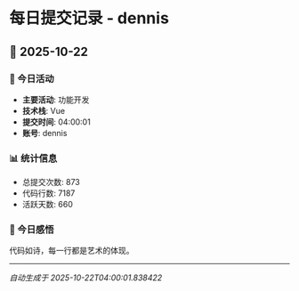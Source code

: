 # 每日提交记录 - dennis

## 📅 2025-10-22

### 🎯 今日活动
- **主要活动**: 功能开发
- **技术栈**: Vue
- **提交时间**: 04:00:01
- **账号**: dennis

### 📊 统计信息
- 总提交次数: 873
- 代码行数: 7187
- 活跃天数: 660

### 💭 今日感悟
代码如诗，每一行都是艺术的体现。

---
*自动生成于 2025-10-22T04:00:01.838422*
